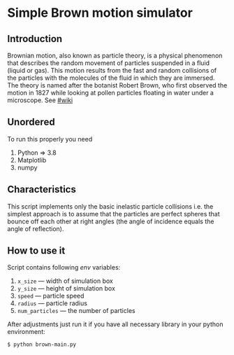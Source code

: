 # Simple Brown motion simulator

## Introduction
Brownian motion, also known as particle theory, is a physical phenomenon that describes the random movement of particles suspended in a fluid (liquid or gas). This motion results from the fast and random collisions of the particles with the molecules of the fluid in which they are immersed. The theory is named after the botanist Robert Brown, who first observed the motion in 1827 while looking at pollen particles floating in water under a microscope.
See [#wiki](https://en.wikipedia.org/wiki/Brownian_motion)
## Unordered
To run this properly you need
1. Python => 3.8
2. Matplotlib
3. numpy

## Characteristics
This script implements only the basic inelastic particle collisions i.e. the simplest approach is to assume that the particles are perfect spheres that bounce off each other at right angles (the angle of incidence equals the angle of reflection). 

## How to use it
Script contains following *env* variables:
1. `x_size` — width of simulation box
2. `y_size` — height of simulation box
3. `speed` — particle speed
4. `radius` — particle radius
5. `num_particles` — the number of particles

After adjustments just run it if you have all necessary library in your python environment:

`$ python brown-main.py`
